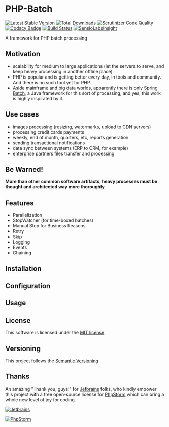 # PHP-Batch

[![Latest Stable Version](https://img.shields.io/packagist/v/davispeixoto/php-batch.svg)](https://packagist.org/packages/davispeixoto/davispeixoto/php-batch)
[![Total Downloads](https://img.shields.io/packagist/dt/davispeixoto/php-batch.svg)](https://packagist.org/packages/davispeixoto/php-batch)
[![Scrutinizer Code Quality](https://scrutinizer-ci.com/g/davispeixoto/PHP-Batch/badges/quality-score.png?b=master)](https://scrutinizer-ci.com/g/davispeixoto/PHP-Batch/?branch=master)
[![Codacy Badge](https://www.codacy.com/project/badge/647d1940502f4851bc2ab72e3245d0d0)](https://www.codacy.com/app/davis-peixoto/PHP-Batch)
[![Build Status](https://travis-ci.org/davispeixoto/PHP-Batch.svg?branch=master)](https://travis-ci.org/davispeixoto/PHP-Batch)
[![SensioLabsInsight](https://insight.sensiolabs.com/projects/2418f5cc-d643-40fd-8d81-5f883845f5ef/small.png)](https://insight.sensiolabs.com/projects/2418f5cc-d643-40fd-8d81-5f883845f5ef)

A framework for PHP batch processing

## Motivation

- scalability for medium to large applications (let the servers to serve, and keep heavy processing in another offline place)
- PHP is popular and is getting better every day, in tools and community. And there is no such tool yet for PHP.
- Aside mainframe and big data worlds, apparently there is only [Spring Batch](http://projects.spring.io/spring-batch/), a Java framework for this sort of processing, and yes, this work is highly inspirated by it.

## Use cases

- images processing (resizing, watermarks, upload to CDN servers)
- processing credit cards payments
- weekly, end of month, quarters, etc, reports generation
- sending transactional notifications
- data sync between systems (ERP to CRM, for example)
- enterprise partners files transfer and processing

## Be Warned!

**More than other common software artifacts, heavy processes must be thought and architected way more thoroughly**

## Features

- Parallelization
- StopWatcher (for time-boxed batches)
- Manual Stop for Business Reasons
- Retry
- Skip
- Logging
- Events
- Chaining

## Installation

## Configuration

## Usage

## License

This software is licensed under the [MIT license](http://opensource.org/licenses/MIT)

## Versioning

This project follows the [Semantic Versioning](http://semver.org/)

## Thanks

An amazing "Thank you, guys!" for [Jetbrains](https://www.jetbrains.com/) folks, 
who kindly empower this project with a free open-source license for [PhpStorm](https://www.jetbrains.com/phpstorm/) which can bring a whole new level of joy for coding.

[![Jetbrains][2]][1]

[![PhpStorm][4]][3]

  [1]: https://www.jetbrains.com/
  [2]: https://www.jetbrains.com/company/docs/logo_jetbrains.png
  [3]: https://www.jetbrains.com/phpstorm/
  [4]: https://www.jetbrains.com/phpstorm/documentation/docs/logo_phpstorm.png
